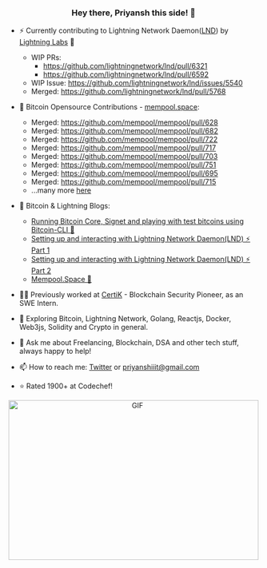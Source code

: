 <h3 align="center"> Hey there, Priyansh this side! 👋</h3>

- ⚡  Currently contributing to Lightning Network Daemon([LND](https://github.com/lightningnetwork/lnd)) by [Lightning Labs](https://twitter.com/lightning) 🍠
     - WIP PRs: 
        - https://github.com/lightningnetwork/lnd/pull/6321
        - https://github.com/lightningnetwork/lnd/pull/6592
     - WIP Issue: https://github.com/lightningnetwork/lnd/issues/5540
     - Merged: https://github.com/lightningnetwork/lnd/pull/5768
- 🔭 Bitcoin Opensource Contributions - [mempool.space](https://github.com/mempool/mempool):
     - Merged: https://github.com/mempool/mempool/pull/628
     - Merged: https://github.com/mempool/mempool/pull/682
     - Merged: https://github.com/mempool/mempool/pull/722
     - Merged: https://github.com/mempool/mempool/pull/717
     - Merged: https://github.com/mempool/mempool/pull/703
     - Merged: https://github.com/mempool/mempool/pull/751
     - Merged: https://github.com/mempool/mempool/pull/695
     - Merged: https://github.com/mempool/mempool/pull/715
     - ...many more [here](https://rebrand.ly/e52tobu)
     
- 📝 Bitcoin & Lightning Blogs:
     - [Running Bitcoin Core, Signet and playing with test bitcoins using Bitcoin-CLI 🌠](https://priyanshiiit.hashnode.dev/running-bitcoin-core)
     - [Setting up and interacting with Lightning Network Daemon(LND) ⚡️ Part 1](https://priyanshiiit.hashnode.dev/lightning-network-daemon-p1)
     - [Setting up and interacting with Lightning Network Daemon(LND) ⚡️ Part 2](https://priyanshiiit.hashnode.dev/lightning-network-daemon-p2)
     - [Mempool.Space 🚀](https://priyanshiiit.hashnode.dev/mempoolspace)
     
- 👨‍💻 Previously worked at [CertiK](https://twitter.com/certik_io) - Blockchain Security Pioneer, as an SWE Intern.
- 🌱 Exploring Bitcoin, Lightning Network, Golang, Reactjs, Docker, Web3js, Solidity and Crypto in general.
- 💬 Ask me about Freelancing, Blockchain, DSA and other tech stuff, always happy to help!
- 📫 How to reach me: [Twitter](https://twitter.com/priyansh_tweet) or priyanshiiit@gmail.com
- ⭐  Rated 1900+ at Codechef!

<div align="center">
     
<!-- ![Priyansh's github stats](https://github-readme-stats.vercel.app/api?username=priyanshiiit&show_icons=true,theme=chartreuse-dark) -->
 <img align="center" alt="GIF" src="https://github.com/priyanshiiit/priyanshiiit/blob/main/code.gif?raw=true" width="500" height="320" />
</div>

<!-- <p align="center">
<img src="https://visitor-badge.laobi.icu/badge?page_id=priyanshiiit"/>       
</p> -->
     


